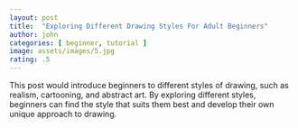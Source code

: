 ```yaml
---
layout: post
title:  "Exploring Different Drawing Styles For Adult Beginners"
author: john
categories: [ beginner, tutorial ]
image: assets/images/5.jpg
rating: .5
---
```


This post would introduce beginners to different styles of drawing, such as realism, cartooning, and abstract art. By exploring different styles, beginners can find the style that suits them best and develop their own unique approach to drawing.
